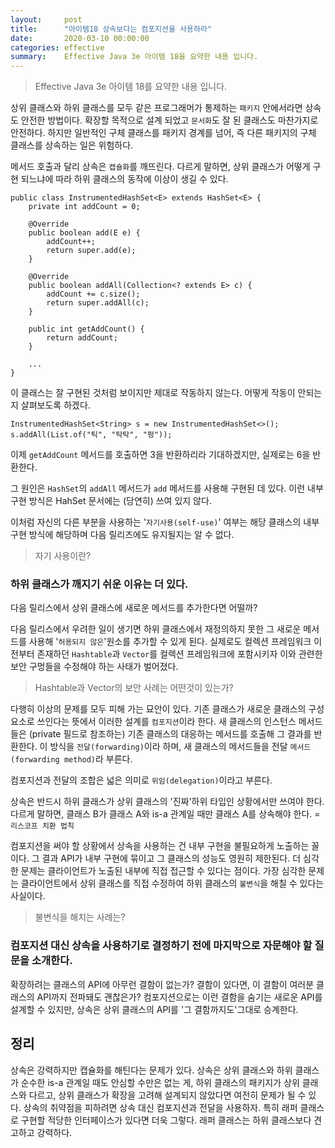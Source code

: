 ```yaml
---
layout:     post
title:      "아이템18 상속보다는 컴포지션을 사용하라"
date:       2020-03-10 00:00:00
categories: effective
summary:    Effective Java 3e 아이템 18을 요약한 내용 입니다.
---
```


> Effective Java 3e 아이템 18를 요약한 내용 입니다.

상위 클래스와 하위 클래스를 모두 같은 프로그래머가 통제하는 `패키지` 안에서라면 상속도 안전한 방법이다. 확장할 목적으로 설계 되었고 `문서화`도 잘 된 클래스도 마찬가지로 안전하다. 하지만 일반적인 구체 클래스를 패키지 경계를 넘어, 즉 다른 패키지의 구체 클래스를 상속하는 일은 위험하다. 

메서드 호출과 달리 상속은 `캡슐화`를 깨뜨린다. 다르게 말하면, 상위 클래스가 어떻게 구현 되느냐에 따라 하위 클래스의 동작에 이상이 생길 수 있다. 

    public class InstrumentedHashSet<E> extends HashSet<E> {
    	private int addCount = 0;
    
    	@Override
    	public boolean add(E e) {
    		addCount++;
    		return super.add(e);
    	}
    
    	@Override
    	public boolean addAll(Collection<? extends E> c) {
    		addCount += c.size();
    		return super.addAll(c);
    	}
    
    	public int getAddCount() { 
    		return addCount;
    	}
    	
    	...
    }

이 클래스는 잘 구현된 것처럼 보이지만 제대로 작동하지 않는다. 어떻게 작동이 안되는지 살펴보도록 하겠다. 

    InstrumentedHashSet<String> s = new InstrumentedHashSet<>();
    s.addAll(List.of("틱", "탁탁", "펑"));

이제 `getAddCount` 메서드를 호출하면 3을 반환하리라 기대하겠지만, 실제로는 6을 반환한다. 

그 원인은 `HashSet`의 `addAll` 메서드가 `add` 메서드를 사용해 구현된 데 있다. 이런 내부 구현 방식은 HahSet 문서에는 (당연히) 쓰여 있지 않다. 

이처럼 자신의 다른 부분을 사용하는 '`자기사용(self-use)`' 여부는 해당 클래스의 내부 구현 방식에 해당하며 다음 릴리즈에도 유지될지는 알 수 없다. 

> 자기 사용이란?

### 하위 클래스가 깨지기 쉬운 이유는 더 있다.

다음 릴리스에서 상위 클래스에 새로운 메서드를 추가한다면 어떨까? 

다음 릴리스에서 우려한 일이 생기면 하위 클래스에서 재정의하지 못한 그 새로운 메서드를 사용해 '`허용되지 않은`'원소를 추가할 수 있게 된다. 실제로도 컬렉션 프레임워크 이전부터 존재하던 `Hashtable`과 `Vector`를 컬렉션 프레임워크에 포함시키자 이와 관련한 보안 구멍들을 수정해야 하는 사태가 벌어졌다. 

> Hashtable과 Vector의 보안 사례는 어떤것이 있는가?

다행히 이상의 문제를 모두 피해 가는 묘안이 있다. 기존 클래스가 새로운 클래스의 구성 요소로 쓰인다는 뜻에서 이러한 설계를 `컴포지션`이라 한다. 새 클래스의 인스턴스 메서드들은 (private 필드로 참조하는) 기존 클래스의 대응하는 메서드를 호출해 그 결과를 반환한다. 이 방식을 `전달(forwarding)`이라 하며, 새 클래스의 메서드들을 전달 `메서드(forwarding method)`라 부른다. 

컴포지션과 전달의 조합은 넓은 의미로 `위임(delegation)`이라고 부른다. 

상속은 반드시 하위 클래스가 상위 클래스의 '진짜'하위 타입인 상황에서만 쓰여야 한다. 다르게 말하면, 클래스 B가 클래스 A와 is-a 관계일 때만 클래스 A를 상속해야 한다. = `리스코프 치환 법칙`

컴포지션을 써야 할 상황에서 상속을 사용하는 건 내부 구현을 불필요하게 노출하는 꼴이다. 그 결과 API가 내부 구현에 묶이고 그 클래스의 성능도 영원히 제한된다. 더 심각한 문제는 클라이언트가 노출된 내부에 직접 접근할 수 있다는 점이다. 가장 심각한 문제는 클라이언트에서 상위 클래스를 직접 수정하여 하위 클래스의 `불변식`을 해칠 수 있다는 사실이다. 

> 불변식을 해치는 사례는?

### 컴포지션 대신 상속을 사용하기로 결정하기 전에 마지막으로 자문해야 할 질문을 소개한다.

확장하려는 클래스의 API에 아무런 결함이 없는가? 결함이 있다면, 이 결함이 여러분 클래스의 API까지 전파돼도 괜찮은가? 컴포지션으로는 이런 결함을 숨기는 새로운 API를 설계할 수 있지만, 상속은 상위 클래스의 API를 '그 결함까지도'그대로 승계한다. 

## 정리

상속은 강력하지만 캡슐화를 해틴다는 문제가 있다. 상속은 상위 클래스와 하위 클래스가 순수한 is-a 관계일 때도 안심할 수만은 없는 게, 하위 클래스의 패키지가 상위 클래스와 다르고, 상위 클래스가 확장을 고려해 설계되지 않았다면 여전히 문제가 될 수 있다. 상속의 취약점을 피하려면 상속 대신 컴포지션과 전달을 사용하자. 특히 래퍼 클래스로 구현할 적당한 인터페이스가 있다면 더욱 그렇다. 래퍼 클래스는 하위 클래스보다 견고하고 강력하다.